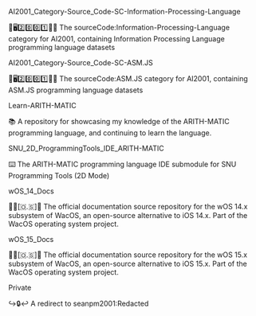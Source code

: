 
AI2001_Category-Source_Code-SC-Information-Processing-Language

🧠️🖥️2️⃣️0️⃣️0️⃣️1️⃣️💾️📜️ The sourceCode:Information-Processing-Language category for AI2001, containing Information Processing Language programming language datasets

AI2001_Category-Source_Code-SC-ASM.JS

🧠️🖥️2️⃣️0️⃣️0️⃣️1️⃣️💾️📜️ The sourceCode:ASM.JS category for AI2001, containing ASM.JS programming language datasets

Learn-ARITH-MATIC

📚️ A repository for showcasing my knowledge of the ARITH-MATIC programming language, and continuing to learn the language.

SNU_2D_ProgrammingTools_IDE_ARITH-MATIC

⌨️ The ARITH-MATIC programming language IDE submodule for SNU Programming Tools (2D Mode)

wOS_14_Docs

🍏️📱️[🇴.🇸]📖️ The official documentation source repository for the wOS 14.x subsystem of WacOS, an open-source alternative to iOS 14.x. Part of the WacOS operating system project.

wOS_15_Docs

🍏️📱️[🇴.🇸]📖️ The official documentation source repository for the wOS 15.x subsystem of WacOS, an open-source alternative to iOS 15.x. Part of the WacOS operating system project.

Private

↪️🔒️↩️ A redirect to seanpm2001:Redacted

